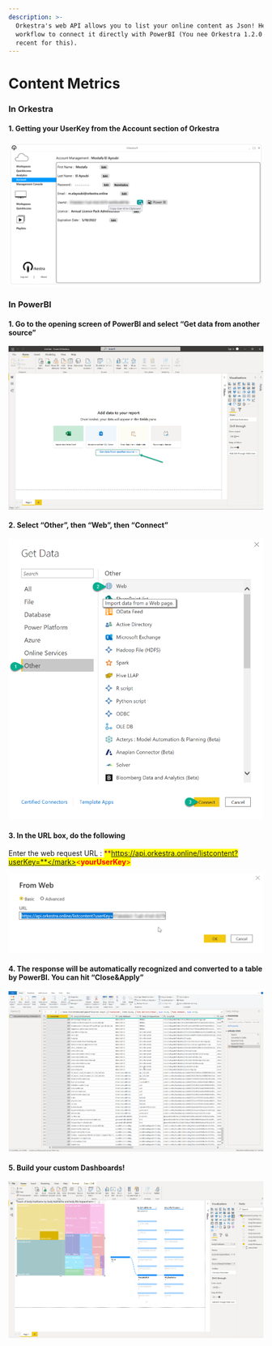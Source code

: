 ```yaml
---
description: >-
  Orkestra's web API allows you to list your online content as Json! Here's a
  workflow to connect it directly with PowerBI (You nee Orkestra 1.2.0 or more
  recent for this).
---
```


# Content Metrics

### In Orkestra

#### 1. Getting your UserKey from the Account section of Orkestra

![Clicking on the Copy to clipboard button will copy your Orkestra UserKey to your clipboard](../.gitbook/assets/ListContent1.png)

### In PowerBI

#### 1. Go to the opening screen of PowerBI and select “Get data from another source”

![](<../.gitbook/assets/1 (1).png>)

#### 2. Select “Other”, then “Web”, then “Connect”

![](<../.gitbook/assets/2 (1).png>)

#### 3. In the URL box, do the following

Enter the web request URL : <mark style="color:purple;">**https://api.orkestra.online/listcontent?userKey=**</mark><mark style="color:red;"><</mark><mark style="color:red;">**yourUserKey**</mark><mark style="color:red;">></mark>

![](../.gitbook/assets/ListContentUrl.png)

#### 4. The response will be automatically recognized and converted to a table by PowerBI. You can hit “Close\&Apply”

![](../.gitbook/assets/ListContentTable.png)

#### 5. Build your custom Dashboards!

![](../.gitbook/assets/ListContentSample.png)

##
